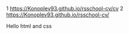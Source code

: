 1 https://Konoplev93.github.io/rsschool-cv/cv
2 https://Konoplev93.github.io/rsschool-cv/

Hello
html and css

